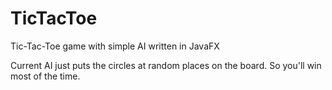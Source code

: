 # TicTacToe
Tic-Tac-Toe game with simple AI written in JavaFX

Current AI just puts the circles at random places on the board. So you'll win most of the time.
